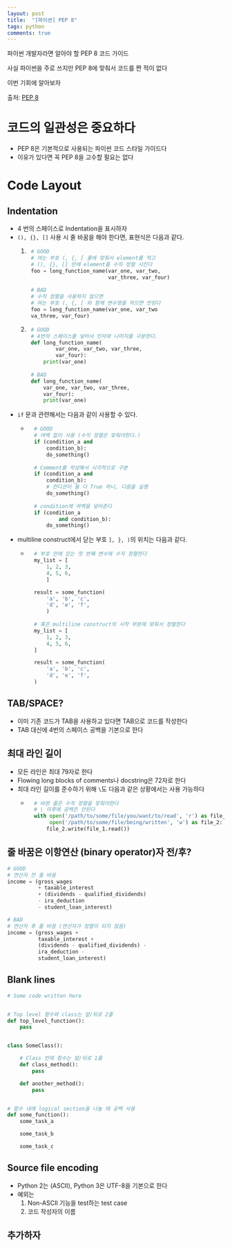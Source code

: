 ```yaml
---
layout: post
title:  "[파이썬] PEP 8"
tags: python
comments: true
---
```

파이썬 개발자라면 알아야 할 PEP 8 코드 가이드

사실 파이썬을 주로 쓰지만 PEP 8에 맞춰서 코드를 짠 적이 없다

이번 기회에 알아보자

출처: [PEP 8](https://www.python.org/dev/peps/pep-0008/)

# 코드의 일관성은 중요하다
- PEP 8은 기본적으로 사용되는 파이썬 코드 스타일 가이드다
- 이유가 있다면 꼭 PEP 8을 고수할 필요는 없다

# Code Layout
## Indentation
- 4 번의 스페이스로 Indentation을 표시하자
- `(), {}, []` 사용 시 줄 바꿈을 해야 한다면, 표현식은 다음과 같다. 
    1. ```python
        # GOOD
        # 여는 부호 (, {, [ 줄에 맞춰서 element를 적고 
        # (), {}, [] 안에 element를 수직 정렬 시킨다
        foo = long_function_name(var_one, var_two,
                                 var_three, var_four)
        
        # BAD
        # 수직 정렬을 사용하지 않으면
        # 여는 부호 (, {, [ 와 함께 변수명을 적으면 안된다
        foo = long_function_name(var_one, var_two
        va_three, var_four)
       ```
    2. ```python
        # GOOD
        # 4번의 스페이스를 넣어서 인자와 나머지를 구분한다.
        def long_function_name(
                var_one, var_two, var_three,
                var_four):
            print(var_one)
        
        # BAD
        def long_function_name(
            var_one, var_two, var_three,
            var_four):
            print(var_one)
       ```
- `if` 문과 관련해서는 다음과 같이 사용할 수 있다.
    - ```python
        # GOOD
        # 여백 없이 사용 (수직 정렬은 맞춰야한다.)
        if (condition_a and
            condition_b):
            do_something()
        
        # Comment를 작성해서 시각적으로 구분
        if (condition_a and
            condition_b):
            # 컨디션이 둘 다 True 하니, 다음을 실행
            do_something()
        
        # condition에 여백을 넣어준다
        if (condition_a
                and condition_b):
            do_something()
        ```
- multiline construct에서 닫는 부호 `], }, )`의 위치는 다음과 같다.
    - ```python
        # 부호 안에 있는 첫 번째 변수에 수직 정렬한다
        my_list = [
            1, 2, 3,
            4, 5, 6,
            ]

        result = some_function(
            'a', 'b', 'c',
            'd', 'e', 'f',
            )
        
        # 혹은 multiline construct의 시작 부분에 맞춰서 정렬한다 
        my_list = [
            1, 2, 3,
            4, 5, 6,
        ]

        result = some_function(
            'a', 'b', 'c',
            'd', 'e', 'f',
        )
        ``` 

## TAB/SPACE? 
- 이미 기존 코드가 TAB을 사용하고 있다면 TAB으로 코드를 작성한다
- TAB 대신에 4번의 스페이스 공백을 기본으로 한다

## 최대 라인 길이
- 모든 라인은 최대 79자로 한다
- Flowing long blocks of comments나 docstring은 72자로 한다
- 최대 라인 길이를 준수하기 위해 `\`도 다음과 같은 상황에서는 사용 가능하다
    - ```python
        # 바뀐 줄은 수직 정렬을 맞춰야한다
        # \ 이후에 공백은 안된다
        with open('/path/to/some/file/you/want/to/read', 'r') as file_ 1 \
             open('/path/to/some/file/being/written', 'w') as file_2:
            file_2.write(file_1.read())
        ```

## 줄 바꿈은 이항연산 (binary operator)자 전/후?
```python
# GOOD
# 연산자 전 줄 바꿈
income = (gross_wages
          + taxable_interest
          + (dividends - qualified_dividends)
          - ira_deduction
          - student_loan_interest)

# BAD
# 연산자 후 줄 바꿈 (연산자가 정렬이 되지 않음)
income = (gross_wages +
          taxable_interest +
          (dividends - qualified_dividends) -
          ira_deduction -
          student_loan_interest)
```

## Blank lines
```python
# Some code written here


# Top level 함수와 class는 앞/뒤로 2줄
def top_level_function():
    pass


class SomeClass():

    # Class 안에 함수는 앞/뒤로 1줄
    def class_method():
        pass

    def another_method():
        pass


# 함수 내에 logical section을 나눌 때 공백 사용
def some_function():
    some_task_a

    some_task_b

    some_task_c

```

## Source file encoding
- Python 2는 (ASCII), Python 3은 UTF-8을 기본으로 한다
- 예외는 
    1. Non-ASCII 기능을 test하는 test case 
    2. 코드 작성자의 이름

## 추가하자
